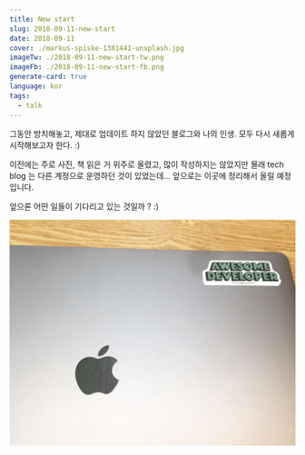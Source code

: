 ```yaml
---
title: New start
slug: 2018-09-11-new-start
date: 2018-09-11
cover: ./markus-spiske-1381441-unsplash.jpg
imageTw: ./2018-09-11-new-start-tw.png
imageFb: ./2018-09-11-new-start-fb.png
generate-card: true
language: kor
tags:
  - talk
---
```


그동안 방치해놓고, 제대로 업데이트 하지 않았던 블로그와 나의 인생. 모두 다시 새롭게 시작해보고자 한다. :)

이전에는 주로 사진, 책 읽은 거 위주로 올렸고, 많이 작성하지는 않았지만 몰래 tech blog 는 다른 계정으로 운영하던 것이 있었는데... 앞으로는 이곳에 정리해서 올릴 예정입니다.

앞으론 어떤 일들이 기다리고 있는 것일까 ? :)

![img](https://raw.githubusercontent.com/tkhwang/tkhwang-etc/master/img/2018/09/IMG_0398.png)
